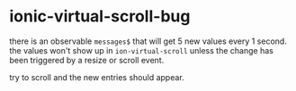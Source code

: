 # ionic-virtual-scroll-bug

there is an observable <code>messages$</code> that will get 5 new values every 1 second.
the values won't show up in <code>ion-virtual-scroll</code> unless the change has been triggered by a resize or scroll event.

try to scroll and the new entries should appear.
